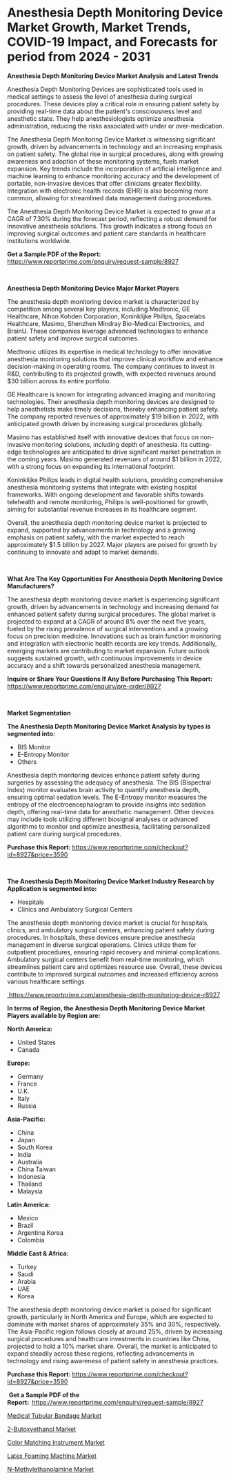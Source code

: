 <p><h1>Anesthesia Depth Monitoring Device Market Growth, Market Trends, COVID-19 Impact, and Forecasts for period from 2024 - 2031</h1></p><p><strong>Anesthesia Depth Monitoring Device Market Analysis and Latest Trends</strong></p>
<p><p>Anesthesia Depth Monitoring Devices are sophisticated tools used in medical settings to assess the level of anesthesia during surgical procedures. These devices play a critical role in ensuring patient safety by providing real-time data about the patient's consciousness level and anesthetic state. They help anesthesiologists optimize anesthesia administration, reducing the risks associated with under or over-medication.</p><p>The Anesthesia Depth Monitoring Device Market is witnessing significant growth, driven by advancements in technology and an increasing emphasis on patient safety. The global rise in surgical procedures, along with growing awareness and adoption of these monitoring systems, fuels market expansion. Key trends include the incorporation of artificial intelligence and machine learning to enhance monitoring accuracy and the development of portable, non-invasive devices that offer clinicians greater flexibility. Integration with electronic health records (EHR) is also becoming more common, allowing for streamlined data management during procedures.</p><p>The Anesthesia Depth Monitoring Device Market is expected to grow at a CAGR of 7.30% during the forecast period, reflecting a robust demand for innovative anesthesia solutions. This growth indicates a strong focus on improving surgical outcomes and patient care standards in healthcare institutions worldwide.</p></p>
<p><strong>Get a Sample PDF of the Report:&nbsp;</strong> <a href="https://www.reportprime.com/enquiry/request-sample/8927">https://www.reportprime.com/enquiry/request-sample/8927</a></p>
<p>&nbsp;</p>
<p><strong>Anesthesia Depth Monitoring Device Major Market Players</strong></p>
<p><p>The anesthesia depth monitoring device market is characterized by competition among several key players, including Medtronic, GE Healthcare, Nihon Kohden Corporation, Koninklijke Philips, Spacelabs Healthcare, Masimo, Shenzhen Mindray Bio-Medical Electronics, and BrainU. These companies leverage advanced technologies to enhance patient safety and improve surgical outcomes.</p><p>Medtronic utilizes its expertise in medical technology to offer innovative anesthesia monitoring solutions that improve clinical workflow and enhance decision-making in operating rooms. The company continues to invest in R&D, contributing to its projected growth, with expected revenues around $30 billion across its entire portfolio.</p><p>GE Healthcare is known for integrating advanced imaging and monitoring technologies. Their anesthesia depth monitoring devices are designed to help anesthetists make timely decisions, thereby enhancing patient safety. The company reported revenues of approximately $19 billion in 2022, with anticipated growth driven by increasing surgical procedures globally.</p><p>Masimo has established itself with innovative devices that focus on non-invasive monitoring solutions, including depth of anesthesia. Its cutting-edge technologies are anticipated to drive significant market penetration in the coming years. Masimo generated revenues of around $1 billion in 2022, with a strong focus on expanding its international footprint.</p><p>Koninklijke Philips leads in digital health solutions, providing comprehensive anesthesia monitoring systems that integrate with existing hospital frameworks. With ongoing development and favorable shifts towards telehealth and remote monitoring, Philips is well-positioned for growth, aiming for substantial revenue increases in its healthcare segment.</p><p>Overall, the anesthesia depth monitoring device market is projected to expand, supported by advancements in technology and a growing emphasis on patient safety, with the market expected to reach approximately $1.5 billion by 2027. Major players are poised for growth by continuing to innovate and adapt to market demands.</p></p>
<p>&nbsp;</p>
<p><strong>What Are The Key Opportunities For Anesthesia Depth Monitoring Device Manufacturers?</strong></p>
<p><p>The anesthesia depth monitoring device market is experiencing significant growth, driven by advancements in technology and increasing demand for enhanced patient safety during surgical procedures. The global market is projected to expand at a CAGR of around 8% over the next five years, fueled by the rising prevalence of surgical interventions and a growing focus on precision medicine. Innovations such as brain function monitoring and integration with electronic health records are key trends. Additionally, emerging markets are contributing to market expansion. Future outlook suggests sustained growth, with continuous improvements in device accuracy and a shift towards personalized anesthesia management.</p></p>
<p><strong>Inquire or Share Your Questions If Any Before Purchasing This Report:</strong> <a href="https://www.reportprime.com/enquiry/pre-order/8927">https://www.reportprime.com/enquiry/pre-order/8927</a></p>
<p>&nbsp;</p>
<p><strong>Market Segmentation</strong></p>
<p><strong>The Anesthesia Depth Monitoring Device Market Analysis by types is segmented into:</strong></p>
<p><ul><li>BIS Monitor</li><li>E-Entropy Monitor</li><li>Others</li></ul></p>
<p><p>Anesthesia depth monitoring devices enhance patient safety during surgeries by assessing the adequacy of anesthesia. The BIS (Bispectral Index) monitor evaluates brain activity to quantify anesthesia depth, ensuring optimal sedation levels. The E-Entropy monitor measures the entropy of the electroencephalogram to provide insights into sedation depth, offering real-time data for anesthetic management. Other devices may include tools utilizing different biosignal analyses or advanced algorithms to monitor and optimize anesthesia, facilitating personalized patient care during surgical procedures.</p></p>
<p><strong>Purchase this Report:&nbsp;</strong><a href="https://www.reportprime.com/checkout?id=8927&price=3590">https://www.reportprime.com/checkout?id=8927&price=3590</a></p>
<p>&nbsp;</p>
<p><strong>The Anesthesia Depth Monitoring Device Market Industry Research by Application is segmented into:</strong></p>
<p><ul><li>Hospitals</li><li>Clinics and Ambulatory Surgical Centers</li></ul></p>
<p><p>The anesthesia depth monitoring device market is crucial for hospitals, clinics, and ambulatory surgical centers, enhancing patient safety during procedures. In hospitals, these devices ensure precise anesthesia management in diverse surgical operations. Clinics utilize them for outpatient procedures, ensuring rapid recovery and minimal complications. Ambulatory surgical centers benefit from real-time monitoring, which streamlines patient care and optimizes resource use. Overall, these devices contribute to improved surgical outcomes and increased efficiency across various healthcare settings.</p></p>
<p><a href="https://www.reportprime.com/anesthesia-depth-monitoring-device-r8927">&nbsp;https://www.reportprime.com/anesthesia-depth-monitoring-device-r8927</a></p>
<p><strong>In terms of Region, the Anesthesia Depth Monitoring Device Market Players available by Region are:</strong></p>
<p>
    <p> <strong> North America: </strong>
        <ul>
            <li>United States</li>
            <li>Canada</li>
        </ul>
        </p> 
    <p> <strong> Europe: </strong>
        <ul>
            <li>Germany</li>
            <li>France</li>
            <li>U.K.</li>
            <li>Italy</li>
            <li>Russia</li>
        </ul>
        </p> 
    <p> <strong> Asia-Pacific: </strong>
        <ul>
            <li>China</li>
            <li>Japan</li>
            <li>South Korea</li>
            <li>India</li>
            <li>Australia</li>
            <li>China Taiwan</li>
            <li>Indonesia</li>
            <li>Thailand</li>
            <li>Malaysia</li>
        </ul>
        </p> 
    <p> <strong> Latin America: </strong>
        <ul>
            <li>Mexico</li>
            <li>Brazil</li>
            <li>Argentina Korea</li>
            <li>Colombia</li>
        </ul>
        </p> 
    <p> <strong> Middle East & Africa: </strong>
        <ul>
            <li>Turkey</li>
            <li>Saudi</li>
            <li>Arabia</li>
            <li>UAE</li>
            <li>Korea</li>
        </ul>
    </p>
    </p>
<p><p>The anesthesia depth monitoring device market is poised for significant growth, particularly in North America and Europe, which are expected to dominate with market shares of approximately 35% and 30%, respectively. The Asia-Pacific region follows closely at around 25%, driven by increasing surgical procedures and healthcare investments in countries like China, projected to hold a 10% market share. Overall, the market is anticipated to expand steadily across these regions, reflecting advancements in technology and rising awareness of patient safety in anesthesia practices.</p></p>
<p><strong>Purchase this Report: </strong><a href="https://www.reportprime.com/checkout?id=8927&price=3590">https://www.reportprime.com/checkout?id=8927&price=3590</a></p>
<p>&nbsp;<strong>Get a Sample PDF of the Report:&nbsp;&nbsp;</strong><a href="https://www.reportprime.com/enquiry/request-sample/8927">https://www.reportprime.com/enquiry/request-sample/8927</a></p>
<p><strong></strong></p>
<p><p><a href="https://github.com/dfs4ff/Market-Research-Report-List-1/blob/main/medical-tubular-bandage-market.md">Medical Tubular Bandage Market</a></p><p><a href="https://issuu.com/reportprime-2/docs/2-butoxyethanol-market-size-2030.pp_0d80aa75e9af27">2-Butoxyethanol Market</a></p><p><a href="https://www.linkedin.com/pulse/emerging-trends-color-matching-instrument-market-global-outlook-i2yjc?trackingId=7FiVa2lTQ2q4sPLaW%2FPvBg%3D%3D">Color Matching Instrument Market</a></p><p><a href="https://www.linkedin.com/pulse/latex-foaming-machine-market-report-product-type-single-head-bluhc?trackingId=%2BIdyVJWjT2O%2BlK7GiAtUfw%3D%3D">Latex Foaming Machine Market</a></p><p><a href="https://issuu.com/reportprime-2/docs/n-methylethanolamine-market-size-20_555029b7736340">N-Methylethanolamine Market</a></p></p>